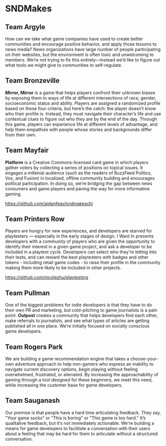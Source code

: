 # SNDMakes

## Team Argyle

How can we take what game companies have used to create better communities and encourage positive behavior, and apply those lessons to news media? News organizations have large number of people participating on their websites, but the environment is often toxic and unwelcoming to members. We’re not trying to fix this entirely—instead we’d like to figure out what tools we might give to communities to self-regulate. 

## Team Bronzeville

**Mirror, Mirror** is a game that helps players confront their unknown biases by exposing them to ways of life at different intersections of race, gender, socioeconomic status and ability. Players are assigned a randomized profile based on these four criteria, but here’s the catch: the player doesn’t know who their profile is. Instead, they must navigate their character’s life and use contextual clues to figure out who they are by the end of the day. Through this game, players can experience life at different levels of advantage, and help them empathize with people whose stories and backgrounds differ from their own.

## Team Mayfair

**Platform**​ is a Creative Commons-licensed card game in which players gather voters by collecting a series of positions on topical issues. It engages a millenial audience (such as the readers of BuzzFeed Politics, Vox, and Fusion) in localized, offline community building and encourages political participation. In doing so, we’re bridging the gap between news consumers and game players and paving the way for more informative gaming.

https://github.com/aidanfeay/sndmakeschi

## Team Printers Row

Players are hungry for new experiences, and developers are starved for playtesters — especially in the early stages of design. I Want In presents developers with a community of players who are given the opportunity to identify their interest in a given game project, and ask a developer to be included in a playtest cycle. Developers can select who they're letting into their tests, and can reward the best playtesters with badges and other tokens - including retail game codes - to raise their profile in the community making them more likely to be included in other projects.

https://github.com/nicolezhu/playtesting

## Team Pullman

One of the biggest problems for indie developers is that they have to do their own PR and marketing, but cold-pitching to game journalists is a pain point. **Outpost** creates a community that helps developers find each other, make referrals to journalists, and see what types of articles are getting published all in one place. We’re initially focused on socially conscious game developers.

## Team Rogers Park

We are building a game recommendation engine that takes a choose-your-own adventure approach to help non-gamers who express an inability to navigate current discovery options, begin playing without feeling overwhelmed, frustrated, or alienated. By increasing the approachability of gaming through a tool designed for these beginners, we meet this need, while increasing the customer base for game developers.

## Team Sauganash

Our premise is that people have a hard time articulating feedback. They say, "Your game sucks" or "This is boring" or "This game is too hard." It’s qualitative feedback, but it’s not immediately actionable. We're building a means for game developers to facilitate a conversation with their users about a feeling that may be hard for them to articulate without a structured conversation.
